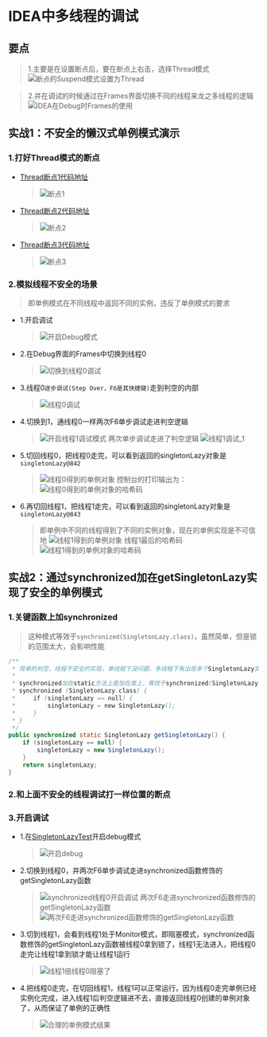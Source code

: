 # IDEA中多线程的调试
## 要点
> 1.主要是在设置断点后，要在断点上右击，选择Thread模式
![断点的Suspend模式设置为Thread](images/IDEA中调试多线程的关键_断点的Suspend模式设置为Thread.png)

> 2.并在调试的时候通过在Frames界面切换不同的线程来龙之多线程的逻辑
![IDEA在Debug时Frames的使用](images/IDEA在Debug时Frames的使用.png)

## 实战1：不安全的懒汉式单例模式演示

### 1.打好Thread模式的断点
+ [Thread断点1代码地址](../../../../../../src/test/java/第4到27章_23大设计模式/第08章_单例模式/懒汉式/V1线程不安全的实现/SingletonLazyTest.java)
  > ![断点1](images/断点1.png)

+ [Thread断点2代码地址](../../../../../../src/test/java/第4到27章_23大设计模式/第08章_单例模式/懒汉式/V1线程不安全的实现/SingletonLazyTest.java)
  > ![断点2](images/断点2.png)

+ [Thread断点3代码地址](V1线程不安全的实现/SingletonLazy.java)
  > ![断点3](images/断点3.png)

### 2.模拟线程不安全的场景
> 即单例模式在不同线程中返回不同的实例，违反了单例模式的要求
+ 1.开启调试
  > ![开启Debug模式](images/开启Debug模式.png)
+ 2.在Debug界面的Frames中切换到线程0
  > ![切换到线程0调试](images/切换到线程0调试.png)
+ 3.线程0`逐步调试(Step Over，F6是其快捷键)`走到判空的内部
  > ![线程0调试](images/线程0调试_1.png)
+ 4.切换到1，通线程0一样两次F6单步调试走进判空逻辑
  > ![开启线程1调试模式](images/开启线程1调试模式.png)
  > 两次单步调试走进了判空逻辑
  > ![线程1调试_1](images/线程1调试_1.png)
+ 5.切回线程0，把线程0走完，可以看到返回的singletonLazy对象是`singletonLazy@842`
  > ![线程0得到的单例对象](images/线程0得到的单例对象.png)
  > 控制台的打印输出为：
  > ![线程0得到的单例对象的哈希码](images/线程0得到的单例对象的哈希码.png)
+ 6.再切回线程1，把线程1走完，可以看到返回的singletonLazy对象是`singletonLazy@843`
  > 即单例中不同的线程得到了不同的实例对象，现在的单例实现是不可信地
  > ![线程1得到的单例对象](images/线程1得到的单例对象.png)
  > 线程1最后的哈希码
  > ![线程1得到的单例对象的哈希码](images/线程1得到的单例对象的哈希码.png)

## 实战2：通过synchronized加在getSingletonLazy实现了安全的单例模式
### 1.关键函数上加synchronized
> 这种模式等效于`synchronized(SingletonLazy.class)`，虽然简单，但是锁的范围太大，会影响性能
```java
/**
 * 简单的判空，线程不安全的实现，单线程下没问题，多线程下有出现多个SingletonLazy实例的风险
 *
 * synchronized加在static方法上是加在类上，等效于synchronized(SingletonLazy.class)，即
 * synchronized (SingletonLazy.class) {
 *     if (singletonLazy == null) {
 *         singletonLazy = new SingletonLazy();
 *     }
 * }
 */
public synchronized static SingletonLazy getSingletonLazy() {
    if (singletonLazy == null) {
        singletonLazy = new SingletonLazy();
    }
    return singletonLazy;
}
```
### 2.和上面不安全的线程调试打一样位置的断点
### 3.开启调试
+ 1.在[SingletonLazyTest](../../../../../../src/test/java/第4到27章_23大设计模式/第08章_单例模式/懒汉式/V2基于synchronized关键字的线程安全的实现/SingletonLazyTest.java)开启debug模式
  > ![开启debug](images/开启debug.png)
+ 2.切换到线程0，并两次F6单步调试走进synchronized函数修饰的getSingletonLazy函数
  > ![synchronized线程0开启调试](images/synchronized线程0开启调试.png)
  > 两次F6走进synchronized函数修饰的getSingletonLazy函数
  > ![两次F6走进synchronized函数修饰的getSingletonLazy函数](images/两次F6走进synchronized函数修饰的getSingletonLazy函数.png)
+ 3.切到线程1，会看到线程1处于Monitor模式，即阻塞模式，synchronized函数修饰的getSingletonLazy函数被线程0拿到锁了，线程1无法进入，把线程0走完让线程1拿到锁才能让线程1运行
  > ![线程1倍线程0阻塞了](images/线程1倍线程0阻塞了.png)
+ 4.把线程0走完，在切回线程1，线程1可以正常运行，因为线程0走完单例已经实例化完成，进入线程1后判空逻辑进不去，直接返回线程0创建的单例对象了，从而保证了单例的正确性
  > ![合理的单例模式结果](images/合理的单例模式结果.png)